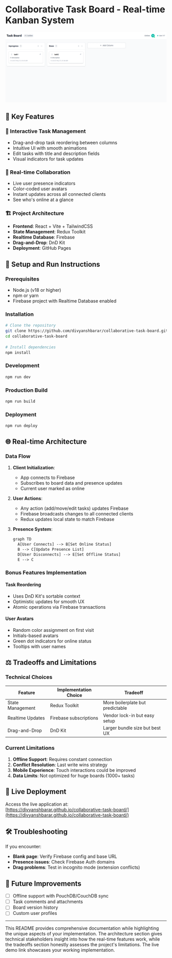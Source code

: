 # Collaborative Task Board - Real-time Kanban System

![Task Board Screenshot](screenshot.png)

## 🌟 Key Features

### 🎨 Interactive Task Management
- Drag-and-drop task reordering between columns
- Intuitive UI with smooth animations
- Edit tasks with title and description fields
- Visual indicators for task updates

### 👥 Real-time Collaboration
- Live user presence indicators
- Color-coded user avatars
- Instant updates across all connected clients
- See who's online at a glance

### 🏗️ Project Architecture
- **Frontend**: React + Vite + TailwindCSS
- **State Management**: Redux Toolkit
- **Realtime Database**: Firebase
- **Drag-and-Drop**: DnD Kit
- **Deployment**: GitHub Pages

## 🚀 Setup and Run Instructions

### Prerequisites
- Node.js (v18 or higher)
- npm or yarn
- Firebase project with Realtime Database enabled

### Installation
```bash
# Clone the repository
git clone https://github.com/divyanshbarar/collaborative-task-board.git
cd collaborative-task-board

# Install dependencies
npm install


```

### Development
```bash
npm run dev
```

### Production Build
```bash
npm run build
```

### Deployment
```bash
npm run deploy
```

## 🌐 Real-time Architecture

### Data Flow
1. **Client Initialization**:
   - App connects to Firebase
   - Subscribes to board data and presence updates
   - Current user marked as online

2. **User Actions**:
   - Any action (add/move/edit tasks) updates Firebase
   - Firebase broadcasts changes to all connected clients
   - Redux updates local state to match Firebase

3. **Presence System**:
   ```mermaid
   graph TD
     A[User Connects] --> B[Set Online Status]
     B --> C[Update Presence List]
     D[User Disconnects] --> E[Set Offline Status]
     E --> C
   ```

### Bonus Features Implementation

#### Task Reordering
- Uses DnD Kit's sortable context
- Optimistic updates for smooth UX
- Atomic operations via Firebase transactions

#### User Avatars
- Random color assignment on first visit
- Initials-based avatars
- Green dot indicators for online status
- Tooltips with user names

## ⚖️ Tradeoffs and Limitations

### Technical Choices
| Feature | Implementation Choice | Tradeoff |
|---------|----------------------|----------|
| State Management | Redux Toolkit | More boilerplate but predictable |
| Realtime Updates | Firebase subscriptions | Vendor lock-in but easy setup |
| Drag-and-Drop | DnD Kit | Larger bundle size but best UX |

### Current Limitations
1. **Offline Support**: Requires constant connection
2. **Conflict Resolution**: Last write wins strategy
3. **Mobile Experience**: Touch interactions could be improved
4. **Data Limits**: Not optimized for huge boards (1000+ tasks)

## 🔗 Live Deployment

Access the live application at:  
[https://divyanshbarar.github.io/collaborative-task-board/](https://divyanshbarar.github.io/collaborative-task-board/)

## 🛠️ Troubleshooting

If you encounter:
- **Blank page**: Verify Firebase config and base URL
- **Presence issues**: Check Firebase Auth domains
- **Drag problems**: Test in incognito mode (extension conflicts)

## 🚧 Future Improvements
- [ ] Offline support with PouchDB/CouchDB sync
- [ ] Task comments and attachments
- [ ] Board version history
- [ ] Custom user profiles

---

This README provides comprehensive documentation while highlighting the unique aspects of your implementation. The architecture section gives technical stakeholders insight into how the real-time features work, while the tradeoffs section honestly assesses the project's limitations. The live demo link showcases your working implementation.
